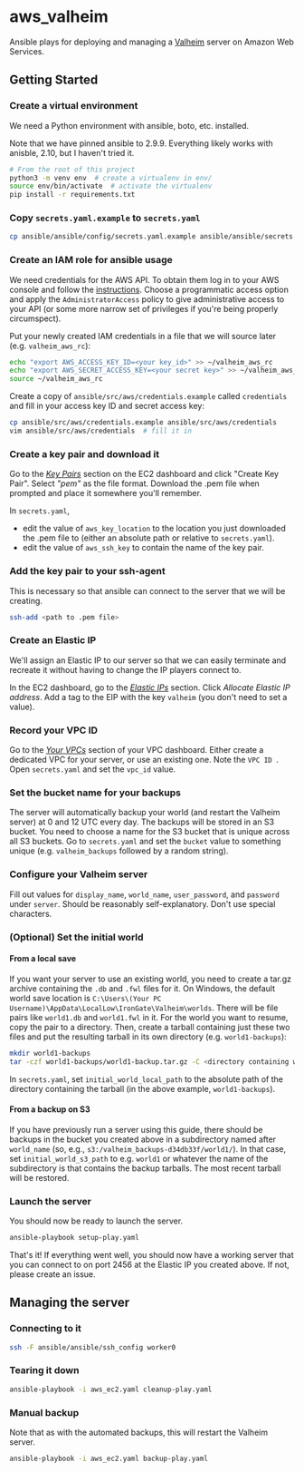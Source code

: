 # aws_valheim

Ansible plays for deploying and managing a
[Valheim](https://www.valheimgame.com/) server on Amazon Web Services.

## Getting Started

### Create a virtual environment

We need a Python environment with ansible, boto, etc. installed.

Note that we have pinned ansible to 2.9.9. Everything likely works with anisble,
2.10, but I haven't tried it.

```bash
# From the root of this project
python3 -m venv env  # create a virtualenv in env/
source env/bin/activate  # activate the virtualenv
pip install -r requirements.txt
```

### Copy `secrets.yaml.example` to `secrets.yaml`

```bash
cp ansible/ansible/config/secrets.yaml.example ansible/ansible/secrets.yaml
```

### Create an IAM role for ansible usage

We need credentials for the AWS API. To obtain them log in to your AWS console
and follow the [instructions](https://docs.aws.amazon.com/IAM/latest/UserGuide/id_users_create.html#id_users_create_console).
Choose a programmatic access option and apply the `AdministratorAccess` policy
to give administrative access to your API (or some more narrow set of privileges
if you're being properly circumspect). 

Put your newly created IAM credentials in a file that we will source later 
(e.g. `valheim_aws_rc`):
```bash
echo "export AWS_ACCESS_KEY_ID=<your key_id>" >> ~/valheim_aws_rc
echo "export AWS_SECRET_ACCESS_KEY=<your secret key>" >> ~/valheim_aws_rc
source ~/valheim_aws_rc
```

Create a copy of `ansible/src/aws/credentials.example` called `credentials`
and fill in your access key ID and secret access key:
```bash
cp ansible/src/aws/credentials.example ansible/src/aws/credentials
vim ansible/src/aws/credentials  # fill it in
```

### Create a key pair and download it 

Go to the [*Key Pairs*](https://us-east-2.console.aws.amazon.com/ec2/v2/home?region=us-east-2#KeyPairs:)
section on the EC2 dashboard and click "Create Key Pair". Select *"pem"* as the
file format. Download the .pem file when prompted and place it somewhere you'll
remember.

In `secrets.yaml`, 
- edit the value of `aws_key_location` to the location you just
  downloaded the .pem file to (either an absolute path or relative to
  `secrets.yaml`).
- edit the value of `aws_ssh_key` to contain the name of the key pair.

### Add the key pair to your ssh-agent

This is necessary so that ansible can connect to the server that we will be
creating.
```bash
ssh-add <path to .pem file>
```

### Create an Elastic IP

We'll assign an Elastic IP to our server so that we can easily terminate and
recreate it without having to change the IP players connect to.

In the EC2 dashboard, go to the
[*Elastic IPs*](https://us-east-2.console.aws.amazon.com/ec2/v2/home?region=us-east-2#Addresses:) 
section. Click *Allocate Elastic IP address*. Add a tag to the EIP with the
key `valheim` (you don't need to set a value).

### Record your VPC ID

Go to the [*Your VPCs*](https://us-east-2.console.aws.amazon.com/vpc/home?region=us-east-2#vpcs:)
section of your VPC dashboard. Either create a dedicated VPC for your server,
or use an existing one. Note the `VPC ID `. Open `secrets.yaml` and set the
`vpc_id` value.

### Set the bucket name for your backups

The server will automatically backup your world (and restart the Valheim
server) at 0 and 12 UTC every day. The backups will be stored in an S3 bucket.
You need to choose a name for the S3 bucket that is unique across all S3
buckets. Go to `secrets.yaml` and set the `bucket` value to something unique
(e.g. `valheim_backups` followed by a random string).

### Configure your Valheim server

Fill out values for `display_name`, `world_name`, `user_password`, and
`password` under `server`. Should be reasonably self-explanatory. Don't use
special characters.

### (Optional) Set the initial world

#### From a local save

If you want your server to use an existing world, you need to create a tar.gz
archive containing the `.db` and `.fwl` files for it. On Windows, the default
world save location is
`C:\Users\(Your PC Username)\AppData\LocalLow\IronGate\Valheim\worlds`. There
will be file pairs like `world1.db` and `world1.fwl` in it. For the world you
want to resume, copy the pair to a directory. Then, create a tarball containing
just these two files and put the resulting tarball in its own directory (e.g.
`world1-backups`):

```bash
mkdir world1-backups
tar -czf world1-backups/world1-backup.tar.gz -C <directory containing world1.{db, fwl}> . 
```

In `secrets.yaml`, set `initial_world_local_path` to the absolute path of the
directory containing the tarball (in the above example, `world1-backups`).

#### From a backup on S3

If you have previously run a server using this guide, there should be backups
in the bucket you created above in a subdirectory named after `world_name`
(so, e.g., `s3:/valheim_backups-d34db33f/world1/`). In that case, set
`initial_world_s3_path` to e.g. `world1` or whatever the name of the subdirectory
is that contains the backup tarballs. The most recent tarball will be restored.

### Launch the server

You should now be ready to launch the server.

```bash
ansible-playbook setup-play.yaml
```

That's it! If everything went well, you should now have a working server that
you can connect to on port 2456 at the Elastic IP you created above. If not,
please create an issue.

## Managing the server

### Connecting to it

```bash
ssh -F ansible/ansible/ssh_config worker0
```

### Tearing it down

```bash
ansible-playbook -i aws_ec2.yaml cleanup-play.yaml
```

### Manual backup

Note that as with the automated backups, this will restart the Valheim
server.

```bash
ansible-playbook -i aws_ec2.yaml backup-play.yaml
```
